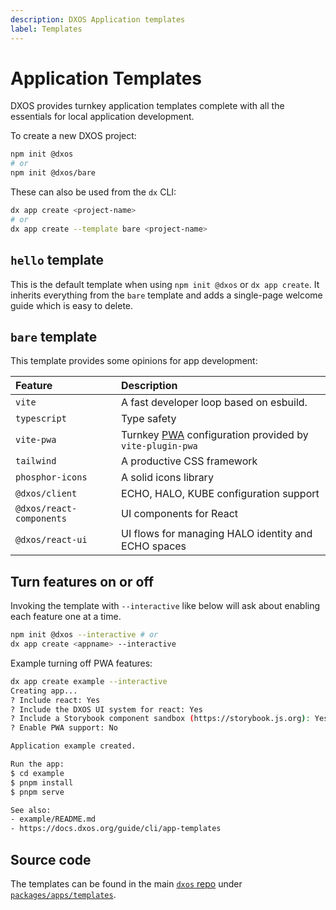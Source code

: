 ```yaml
---
description: DXOS Application templates
label: Templates
---
```


# Application Templates

DXOS provides turnkey application templates complete with all the essentials for local application development.

To create a new DXOS project:

```bash
npm init @dxos
# or
npm init @dxos/bare
```

These can also be used from the `dx` CLI:

```bash
dx app create <project-name>
# or
dx app create --template bare <project-name>
```

## `hello` template

This is the default template when using `npm init @dxos` or `dx app create`. It inherits everything from the `bare` template and adds a single-page welcome guide which is easy to delete.

## `bare` template

This template provides some opinions for app development:

| Feature | Description |
| :-- | :-- |
| `vite` | A fast developer loop based on esbuild. |
| `typescript` | Type safety |
| `vite-pwa` | Turnkey [PWA](../glossary#PWA) configuration provided by `vite-plugin-pwa` |
| `tailwind` | A productive CSS framework |
| `phosphor-icons` | A solid icons library |
| `@dxos/client` | ECHO, HALO, KUBE configuration support |
| `@dxos/react-components` | UI components for React |
| `@dxos/react-ui` | UI flows for managing HALO identity and ECHO spaces |

## Turn features on or off

Invoking the template with `--interactive` like below will ask about enabling each feature one at a time.

```bash
npm init @dxos --interactive # or
dx app create <appname> --interactive
```

Example turning off PWA features:

```bash
dx app create example --interactive
Creating app...
? Include react: Yes
? Include the DXOS UI system for react: Yes
? Include a Storybook component sandbox (https://storybook.js.org): Yes
? Enable PWA support: No

Application example created.

Run the app:
$ cd example
$ pnpm install
$ pnpm serve

See also:
- example/README.md
- https://docs.dxos.org/guide/cli/app-templates
```

## Source code

The templates can be found in the main [`dxos` repo](https://github.com/dxos/dxos) under [`packages/apps/templates`](https://github.com/dxos/dxos/tree/main/packages/apps/templates).
